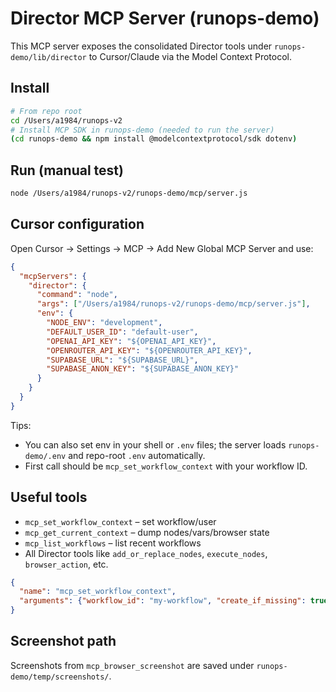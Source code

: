 # Director MCP Server (runops-demo)

This MCP server exposes the consolidated Director tools under `runops-demo/lib/director` to Cursor/Claude via the Model Context Protocol.

## Install

```bash
# From repo root
cd /Users/a1984/runops-v2
# Install MCP SDK in runops-demo (needed to run the server)
(cd runops-demo && npm install @modelcontextprotocol/sdk dotenv)
```

## Run (manual test)

```bash
node /Users/a1984/runops-v2/runops-demo/mcp/server.js
```

## Cursor configuration

Open Cursor → Settings → MCP → Add New Global MCP Server and use:

```json
{
  "mcpServers": {
    "director": {
      "command": "node",
      "args": ["/Users/a1984/runops-v2/runops-demo/mcp/server.js"],
      "env": {
        "NODE_ENV": "development",
        "DEFAULT_USER_ID": "default-user",
        "OPENAI_API_KEY": "${OPENAI_API_KEY}",
        "OPENROUTER_API_KEY": "${OPENROUTER_API_KEY}",
        "SUPABASE_URL": "${SUPABASE_URL}",
        "SUPABASE_ANON_KEY": "${SUPABASE_ANON_KEY}"
      }
    }
  }
}
```

Tips:
- You can also set env in your shell or `.env` files; the server loads `runops-demo/.env` and repo-root `.env` automatically.
- First call should be `mcp_set_workflow_context` with your workflow ID.

## Useful tools
- `mcp_set_workflow_context` – set workflow/user
- `mcp_get_current_context` – dump nodes/vars/browser state
- `mcp_list_workflows` – list recent workflows
- All Director tools like `add_or_replace_nodes`, `execute_nodes`, `browser_action`, etc.

```json
{
  "name": "mcp_set_workflow_context",
  "arguments": {"workflow_id": "my-workflow", "create_if_missing": true}
}
```

## Screenshot path
Screenshots from `mcp_browser_screenshot` are saved under `runops-demo/temp/screenshots/`.



